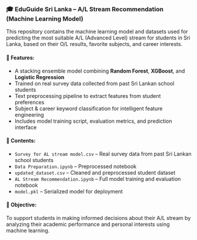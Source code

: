 ### 🎓 EduGuide Sri Lanka – A/L Stream Recommendation (Machine Learning Model)

This repository contains the machine learning model and datasets used for predicting the most suitable A/L (Advanced Level) stream for students in Sri Lanka, based on their O/L results, favorite subjects, and career interests.

#### 📌 Features:
- A stacking ensemble model combining **Random Forest**, **XGBoost**, and **Logistic Regression**
- Trained on real survey data collected from past Sri Lankan school students
- Text preprocessing pipeline to extract features from student preferences
- Subject & career keyword classification for intelligent feature engineering
- Includes model training script, evaluation metrics, and prediction interface

#### 📂 Contents:
- `Survey for AL stream model.csv` – Real survey data from past Sri Lankan school students
- `Data Preparation.ipynb` – Preprocessed notebook
- `updated_dataset.csv` – Cleaned and preprocessed student dataset
- `AL Stream Recommendation.ipynb` – Full model training and evaluation notebook
- `model.pkl` – Serialized model for deployment

#### 🧠 Objective:
To support students in making informed decisions about their A/L stream by analyzing their academic performance and personal interests using machine learning.
